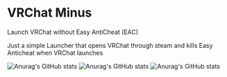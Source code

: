 # VRChat Minus
Launch VRChat without Easy AntiCheat (EAC)

Just a simple Launcher that opens VRChat through steam and kills Easy Anticheat when VRChat launches

![Anurag's GitHub stats](https://github-readme-stats.vercel.app/api?username=koyoinu&show_icons=true&theme=aura)
![Anurag's GitHub stats](https://github-readme-stats.vercel.app/api?username=AvyThyFloof&show_icons=true&theme=gotham)
![Anurag's GitHub stats](https://github-readme-stats.vercel.app/api?username=LudoDash&show_icons=true&theme=panda)

